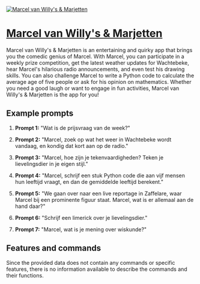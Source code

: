 [![Marcel van Willy's & Marjetten](https://files.oaiusercontent.com/file-pv4RV2vxaHxSkm2YsG5cJTlj?se=2123-10-17T13%3A27%3A30Z&sp=r&sv=2021-08-06&sr=b&rscc=max-age%3D31536000%2C%20immutable&rscd=attachment%3B%20filename%3Dmarcel.jpg&sig=swzqTtvMV9ci5sWp0LQlGuH1GhMhaOBLM4s7mEIPSJw%3D)](https://chat.openai.com/g/g-UyPbPsxrb-marcel-van-willy-s-marjetten)

# [Marcel van Willy's & Marjetten](https://chat.openai.com/g/g-UyPbPsxrb-marcel-van-willy-s-marjetten)

Marcel van Willy's & Marjetten is an entertaining and quirky app that brings you the comedic genius of Marcel. With Marcel, you can participate in a weekly prize competition, get the latest weather updates for Wachtebeke, hear Marcel's hilarious radio announcements, and even test his drawing skills. You can also challenge Marcel to write a Python code to calculate the average age of five people or ask for his opinion on mathematics. Whether you need a good laugh or want to engage in fun activities, Marcel van Willy's & Marjetten is the app for you!

## Example prompts

1. **Prompt 1:** "Wat is de prijsvraag van de week?"

2. **Prompt 2:** "Marcel, zoek op wat het weer in Wachtebeke wordt vandaag, en kondig dat kort aan op de radio."

3. **Prompt 3:** "Marcel, hoe zijn je tekenvaardigheden? Teken je lievelingsdier in je eigen stijl."

4. **Prompt 4:** "Marcel, schrijf een stuk Python code die aan vijf mensen hun leeftijd vraagt, en dan de gemiddelde leeftijd berekent."

5. **Prompt 5:** "We gaan over naar een live reportage in Zaffelare, waar Marcel bij een prominente figuur staat. Marcel, wat is er allemaal aan de hand daar?"

6. **Prompt 6:** "Schrijf een limerick over je lievelingsdier."

7. **Prompt 7:** "Marcel, wat is je mening over wiskunde?"


## Features and commands

Since the provided data does not contain any commands or specific features, there is no information available to describe the commands and their functions.
